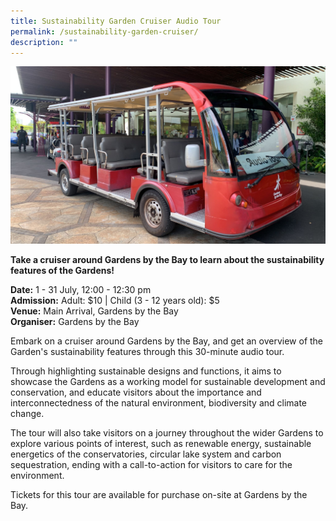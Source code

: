 ```yaml
---
title: Sustainability Garden Cruiser Audio Tour
permalink: /sustainability-garden-cruiser/
description: ""
---
```

![](/images/Tours/gbtb_cruiser.jpg)

**Take a cruiser around Gardens by the Bay to learn about the sustainability features of the Gardens!**

**Date:** 1 - 31 July, 12:00 - 12:30 pm<br>
**Admission:** Adult: $10 | Child (3 - 12 years old): $5<br>
**Venue:** Main Arrival, Gardens by the Bay<br>
**Organiser:** Gardens by the Bay

Embark on a cruiser around Gardens by the Bay, and get an overview of the Garden's sustainability features through this 30-minute audio tour. 

Through highlighting sustainable designs and functions, it aims to showcase the Gardens as a working model for sustainable development and conservation, and educate visitors about the importance and interconnectedness of the natural environment, biodiversity and climate change.

The tour will also take visitors on a journey throughout the wider Gardens to explore various points of interest, such as renewable energy, sustainable energetics of the conservatories, circular lake system and carbon sequestration, ending with a call-to-action for visitors to care for the environment.

Tickets for this tour are available for purchase on-site at Gardens by the Bay.


<style>
	.btn-link {
		display: inline-block;
	}
	a.btn-link[target="_blank"]:after {
	display: none;
}
	.btn-link > img {
		width: 100%;
	}
</style>